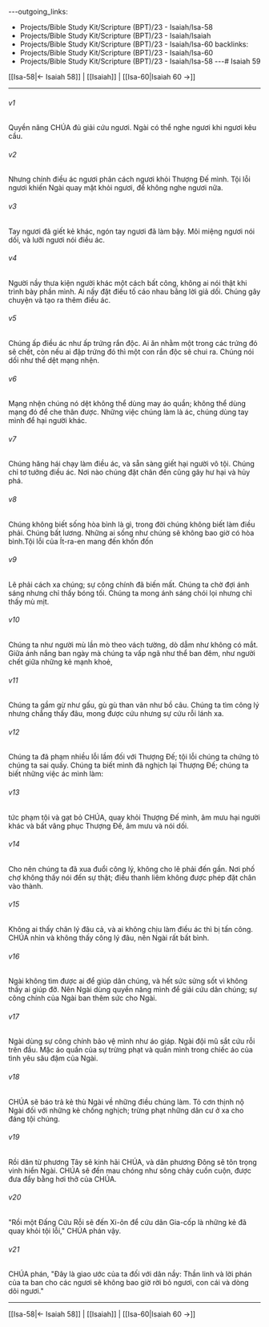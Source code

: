 ---outgoing_links:
  - Projects/Bible Study Kit/Scripture (BPT)/23 - Isaiah/Isa-58
  - Projects/Bible Study Kit/Scripture (BPT)/23 - Isaiah/Isaiah
  - Projects/Bible Study Kit/Scripture (BPT)/23 - Isaiah/Isa-60
backlinks:
  - Projects/Bible Study Kit/Scripture (BPT)/23 - Isaiah/Isa-60
  - Projects/Bible Study Kit/Scripture (BPT)/23 - Isaiah/Isa-58
---# Isaiah 59

[[Isa-58|← Isaiah 58]] | [[Isaiah]] | [[Isa-60|Isaiah 60 →]]
***



###### v1 
Quyền năng CHÚA đủ giải cứu ngươi. Ngài có thể nghe ngươi khi ngươi kêu cầu. 

###### v2 
Nhưng chính điều ác ngươi phân cách ngươi khỏi Thượng Đế mình. Tội lỗi ngươi khiến Ngài quay mặt khỏi ngươi, để không nghe ngươi nữa. 

###### v3 
Tay ngươi đã giết kẻ khác, ngón tay ngươi đã làm bậy. Môi miệng ngươi nói dối, và lưỡi ngươi nói điều ác. 

###### v4 
Người nầy thưa kiện người khác một cách bất công, không ai nói thật khi trình bày phần mình. Ai nấy đặt điều tố cáo nhau bằng lời giả dối. Chúng gây chuyện và tạo ra thêm điều ác. 

###### v5 
Chúng ấp điều ác như ấp trứng rắn độc. Ai ăn nhằm một trong các trứng đó sẽ chết, còn nếu ai đập trứng đó thì một con rắn độc sẽ chui ra. Chúng nói dối như thể dệt mạng nhện. 

###### v6 
Mạng nhện chúng nó dệt không thể dùng may áo quần; không thể dùng mạng đó để che thân được. Những việc chúng làm là ác, chúng dùng tay mình để hại người khác. 

###### v7 
Chúng hăng hái chạy làm điều ác, và sẵn sàng giết hại người vô tội. Chúng chỉ tơ tưởng điều ác. Nơi nào chúng đặt chân đến cũng gây hư hại và hủy phá. 

###### v8 
Chúng không biết sống hòa bình là gì, trong đời chúng không biết làm điều phải. Chúng bất lương. Những ai sống như chúng sẽ không bao giờ có hòa bình.Tội lỗi của Ít-ra-en mang đến khốn đốn 

###### v9 
Lẽ phải cách xa chúng; sự công chính đã biến mất. Chúng ta chờ đợi ánh sáng nhưng chỉ thấy bóng tối. Chúng ta mong ánh sáng chói lọi nhưng chỉ thấy mù mịt. 

###### v10 
Chúng ta như người mù lần mò theo vách tường, dò dẫm như không có mắt. Giữa ánh nắng ban ngày mà chúng ta vấp ngã như thể ban đêm, như người chết giữa những kẻ mạnh khoẻ, 

###### v11 
Chúng ta gầm gừ như gấu, gù gù than vãn như bồ câu. Chúng ta tìm công lý nhưng chẳng thấy đâu, mong được cứu nhưng sự cứu rỗi lánh xa. 

###### v12 
Chúng ta đã phạm nhiều lỗi lầm đối với Thượng Đế; tội lỗi chúng ta chứng tỏ chúng ta sai quấy. Chúng ta biết mình đã nghịch lại Thượng Đế; chúng ta biết những việc ác mình làm: 

###### v13 
tức phạm tội và gạt bỏ CHÚA, quay khỏi Thượng Đế mình, âm mưu hại người khác và bất vâng phục Thượng Đế, âm mưu và nói dối. 

###### v14 
Cho nên chúng ta đã xua đuổi công lý, không cho lẽ phải đến gần. Nơi phố chợ không thấy nói đến sự thật; điều thanh liêm không được phép đặt chân vào thành. 

###### v15 
Không ai thấy chân lý đâu cả, và ai không chịu làm điều ác thì bị tấn công. CHÚA nhìn và không thấy công lý đâu, nên Ngài rất bất bình. 

###### v16 
Ngài không tìm được ai để giúp dân chúng, và hết sức sửng sốt vì không thấy ai giúp đỡ. Nên Ngài dùng quyền năng mình để giải cứu dân chúng; sự công chính của Ngài ban thêm sức cho Ngài. 

###### v17 
Ngài dùng sự công chính bảo vệ mình như áo giáp. Ngài đội mũ sắt cứu rỗi trên đầu. Mặc áo quần của sự trừng phạt và quấn mình trong chiếc áo của tình yêu sâu đậm của Ngài. 

###### v18 
CHÚA sẽ báo trả kẻ thù Ngài về những điều chúng làm. Tỏ cơn thịnh nộ Ngài đối với những kẻ chống nghịch; trừng phạt những dân cư ở xa cho đáng tội chúng. 

###### v19 
Rồi dân từ phương Tây sẽ kinh hãi CHÚA, và dân phương Đông sẽ tôn trọng vinh hiển Ngài. CHÚA sẽ đến mau chóng như sông chảy cuồn cuộn, được đưa đẩy bằng hơi thở của CHÚA. 

###### v20 
"Rồi một Đấng Cứu Rỗi sẽ đến Xi-ôn để cứu dân Gia-cốp là những kẻ đã quay khỏi tội lỗi," CHÚA phán vậy. 

###### v21 
CHÚA phán, "Đây là giao ước của ta đối với dân nầy: Thần linh và lời phán của ta ban cho các ngươi sẽ không bao giờ rời bỏ ngươi, con cái và dòng dõi ngươi."

***
[[Isa-58|← Isaiah 58]] | [[Isaiah]] | [[Isa-60|Isaiah 60 →]]
